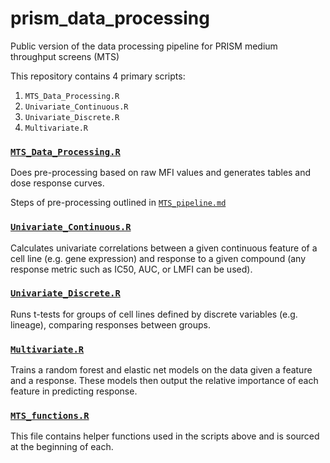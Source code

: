 # prism\_data\_processing
Public version of the data processing pipeline for PRISM medium throughput
screens (MTS)

This repository contains 4 primary scripts:

1. `MTS_Data_Processing.R`
2. `Univariate_Continuous.R`
3. `Univariate_Discrete.R`
4. `Multivariate.R`

### [`MTS_Data_Processing.R`](./MTS_Data_Processing.R)

Does pre-processing based on raw MFI values and generates tables and dose
response curves.

Steps of pre-processing outlined in [`MTS_pipeline.md`](./MTS_pipeline.md)


### [`Univariate_Continuous.R`](./Univariate_Continuous.R)

Calculates univariate correlations between a given continuous feature of a cell
line (e.g. gene expression) and response to a given compound (any response
metric such as IC50, AUC, or LMFI can be used).


### [`Univariate_Discrete.R`](./Univariate_Discrete.R)

Runs t-tests for groups of cell lines defined by discrete variables (e.g.
lineage), comparing responses between groups.


### [`Multivariate.R`](./Multivariate.R)

Trains a random forest and elastic net models on the data given a feature and a
response. These models then output the relative importance of each feature in
predicting response.

### [`MTS_functions.R`](./MTS_functions.R)

This file contains helper functions used in the scripts above and is sourced at the beginning of each.
